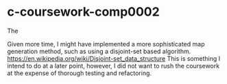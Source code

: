 # c-coursework-comp0002
 
The 



Given more time, I might have implemented a more sophisticated map generation
method, such as using a disjoint-set based algorithm.
https://en.wikipedia.org/wiki/Disjoint-set_data_structure
This is something I intend to do at a later point, however, I did not want to
rush the coursework at the expense of thorough testing and refactoring.
